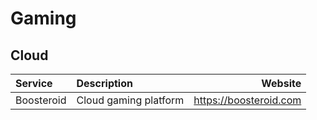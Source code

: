 # Gaming

## Cloud 

| Service    | Description           | Website                |
| :--------- | :-------------------- | ---------------------: |
| Boosteroid | Cloud gaming platform | https://boosteroid.com |
